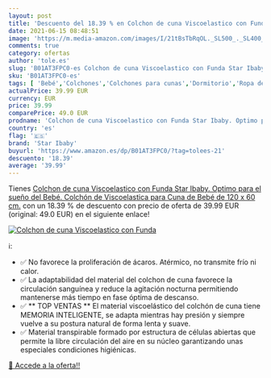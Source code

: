 ```yaml
---
layout: post
title: 'Descuento del 18.39 % en Colchon de cuna Viscoelastico con Funda '
date: 2021-06-15 08:48:51
image: 'https://m.media-amazon.com/images/I/21tBsTbRqOL._SL500_._SL400_.jpg'
comments: true
category: ofertas
author: 'tole.es'
slug: 'B01AT3FPC0-es Colchon de cuna Viscoelastico con Funda Star Ibaby. Optimo...'
sku: 'B01AT3FPC0-es'
tags: [ 'Bebé','Colchones','Colchones para cunas','Dormitorio','Ropa de cama','bebé','star ibaby', ]
actualPrice: 39.99 EUR
currency: EUR
price: 39.99
comparePrice: 49.0 EUR
prodname: 'Colchon de cuna Viscoelastico con Funda Star Ibaby. Optimo para el sueño del Bebé. Colchón de Viscoelastica para Cuna de Bebé de 120 x 60 cm.'
country: 'es'
flag: '🇪🇸'
brand: 'Star Ibaby'
buyurl: 'https://www.amazon.es/dp/B01AT3FPC0/?tag=tolees-21'
descuento: '18.39'
average: '39.99'
---
```


Tienes [Colchon de cuna Viscoelastico con Funda Star Ibaby. Optimo para el sueño del Bebé. Colchón de Viscoelastica para Cuna de Bebé de 120 x 60 cm.](https://www.amazon.es/dp/B01AT3FPC0/?tag=tolees-21) con un 18.39 % de descuento con precio de oferta de 39.99 EUR (original: 49.0 EUR) en el siguiente enlace!

[![Colchon de cuna Viscoelastico con Funda ](https://m.media-amazon.com/images/I/21tBsTbRqOL._SL500_._SL400_.jpg)](https://www.amazon.es/dp/B01AT3FPC0/?tag=tolees-21)

ℹ️:

- ✅ No favorece la proliferación de ácaros. Atérmico, no transmite frío ni calor.
- ✅ La adaptabilidad del material del colchon de cuna favorece la circulación sanguínea y reduce la agitación nocturna permitiendo mantenerse más tiempo en fase óptima de descanso.
- ✅ ** TOP VENTAS ** El material viscoelástico del colchón de cuna tiene MEMORIA INTELIGENTE, se adapta mientras hay presión y siempre vuelve a su postura natural de forma lenta y suave.
- ✅ Material transpirable formado por estructura de células abiertas que permite la libre circulación del aire en su núcleo garantizando unas especiales condiciones higiénicas.

[🛒 Accede a la oferta!!](https://www.amazon.es/dp/B01AT3FPC0/?tag=tolees-21)
